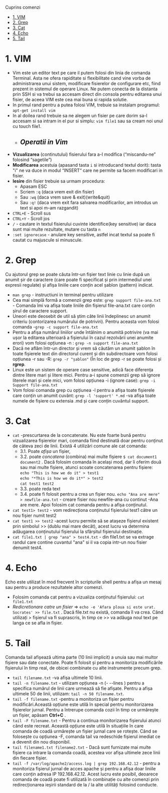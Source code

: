 Cuprins comenzi
- [1. VIM](#1-vim)
- [2. Grep](#2-grep)
- [3. Cat](#3-cat)
- [4. Echo](#4-echo)
- [5. Tail](#5-tail)


# 1. VIM
* Vim este un editor text pe care il putem folosi din linia de comanda Terminal. Asta ne ofera rapiditate si flexibilitate cand vine vorba de administrarea unui sistem, modificare fisierelor de configurare etc, fiind prezent in sistemul de operare Linux. Ne putem conecta de la distanta prin SSH si va trebui sa accesam direct din consola pentru editarea unui fisier, de aceea VIM este cea mai buna si rapida solutie.
* In primul rand pentru a putea folosi VIM, trebuie sa instalam programul: `apt-get install vim`
* In al doilea rand trebuie sa ne alegem un fisier pe care dorim sa-l accesam si sa intram in el pur si simplu: `vim file1` sau sa cream noi unul cu touch file1.
  - ## __*Operatii in Vim*__
* **Vizualizarea** (continutului) fisierului fara a-l modifica (“miscandu-ne” folosind “sagetile”)
* **Modificarea** acestuia (apasand tasta `i` si introducand textul dorit): tasta "i" ne va duce in modul “INSERT“ care ne permite sa facem modificari in fisier.
* **Iesire** din fisier trebuie sa urmam procedura:
    * Apasam ESC
    * Scriem `:q` (daca vrem exit din fisier)
    * Sau `:wq` (daca vrem save & exit)(write&quit)
    * Sau `:q!` (daca vrem exit fara salvarea modificarilor, am introdus un text si apoi m-am razgandit)
* `CTRL+E` - Scroll sus 
* `CTRL+Y` - Scroll jos
* `/` - cautare in textul fisierului cuvinte identifice(key sensitive) iar daca sunt mai multe rezultate, mutare cu tasta `n`
* `:set ignorecase` - anulare key sensitive, astfel incat textul sa poate fi cautat cu majuscule si minuscule.
  
# 2. Grep
Cu ajutorul grep se poate căuta într-un fișier text linie cu linie după un anumit șir de caractere (care poate fi specificat și prin intermediul unei expresii regulate) și afișa liniile care conțin acel șablon (pattern) indicat.
* `man grep` - instructiuni in terminal pentru utilizare
* Cea mai simplă formă a comenzii grep este:
`grep support file-ana.txt` - Comanda îmi va afișa toate liniile din fișierul file-ana.txt care conțin șirul de caractere support.
* Uneori este deosebit de util să știm câte linii îndeplinesc un anumit criteriu (contorizarea numărului de potriviri). Pentru aceasta vom folosi comanda -`grep -c support file-ana.txt`
* Pentru a afișa numărul liniilor unde întâlnim o anumită potrivire (va mai ușor la editarea ulterioară a fișierului în cazul rezolvării unei anumite erori) vom folosi opțiunea -n :
`grep -n support file-ana.txt`
* Dacă ne aflăm într-un director și vrem să căutăm un anumit șablon în toate fișierele text din directorul curent și din subdirectoare vom folosi opțiunea -r sau -R:
`grep -r "șablon"` (În loc de grep -r se poate folosi și __rgrep__.
* Linux este un sistem de operare case sensitive, adică face diferența dintre litere mari și litere mici. Pentru a-i spune comenzii grep să ignore literele mari și cele mici, vom folosi opțiunea -i (ignore case): `grep -i Support file-ana.txt`
* Vom folosi comanda grep cu opțiunea -l pentru a afișa toate fișierele care conțin un anumit cuvânt: 
`grep -l 'support' *.md` -va afișa toate numele de fișiere cu extensia .md și care conțin cuvântul support.


# 3. Cat
* `cat` -prescurtarea de la concatenate. Nu este foarte bună pentru vizualizarea fișierelor mari, comanda fiind destinată doar pentru conținut de câteva zeci de linii. Există 4 utilizări comune ale cat comanda:
    * 3.1. Poate _afișa_ un fișier, 
    * 3.2. poate _concatena_ (combina) mai multe fișiere `$ cat document1 document2` . Dacă folosim comanda în același mod, dar îi oferim două sau mai multe fișiere, atunci scoate concatenarea pentru fișiere:  \
`echo "This is how we do it" > test1`\
`echo "*This is how we do it*" > test2`\
`cat test1 test2`
    * 3.3. poate reda text 
    * 3.4. poate fi folosit pentru a crea un fișier nou. `echo "Ana are mere" > newfile-ana.txt` - creare fisier nou newfile-ana cu continut -Ana are mere. Apoi folosim cat comanda pentru a afișa conținutul.
* `cat test1> test2` - vom redirecționa conținutul fișierului test1 către un nou fișier numit test2
* `cat test1 >> test2` -acest lucru permite să se atașeze fișierul existent prin simbolul >> (dublu mai mare decât), acest lucru va determina adăugarea conținutului fișierului la sfârșitul fișierului destinație. 
* `cat file1.txt | grep "ana" > test4.txt` - din file1.txt se va extrage randul care contine cuvantul "ana" si il va copia intr-un nou fisier denumit test4.

# 4. Echo
Echo este utilizat în mod frecvent în scripturile shell pentru a afișa un mesaj sau pentru a produce rezultatele altor comenzi.
* Folosim comanda cat pentru a vizualiza conținutul fișierului: `cat file1.txt`
* _Redicretionare catre un fisier_ =>
`echo -e 'Afara ploua si este urat. Socrates' >> file.txt` . 
Dacă file.txt nu există, comanda îl va crea. Când utilizați > fișierul va fi suprascris, în timp ce >> va adăuga noul text pe langa ce se afla in fișier.


# 5. Tail
Comanda tail afișează ultima parte (10 linii implicit) a unuia sau mai multor fișiere sau date conectate. Poate fi folosit și pentru a monitoriza modificările fișierului în timp real, de obicei combinate cu alte instrumente precum grep.
* `tail filename.txt` -va afișa ultimele 10 linii.
* `tail -n filename.txt` - utilizam opțiunea -n (- --lines ) pentru a specifica numărul de linii care urmează să fie afișate. Pentru a afișa ultimele 50 de linii, utilizam: `tail -n 50 filename.txt`.
* `tail -f filename.txt` -pentru a monitoriza un fișier pentru modificări.Această opțiune este utilă în special pentru monitorizarea fișierelor jurnal. Pentru a întrerupe comanda cozii în timp ce urmărește un fișier, apăsam **Ctrl+C** .
* `tail -F filename.txt` - Pentru a continua monitorizarea fișierului atunci când este recreat. Această opțiune este utilă în situațiile în care comanda de coadă urmărește un fișier jurnal care se rotește. Când se folosește cu opțiunea -F, comanda tail va redeschide fișierul imediat ce a devenit din nou disponibil.
* `tail filename1.txt filename2.txt` - Dacă sunt furnizate mai multe fișiere ca intrare la comanda coadă, acestea vor afișa ultimele zece linii din fiecare fișier.
* `tail -f /var/log/apache2/access.log | grep 192.168.42.12` - pentru a monitoriza fișierul jurnal de acces apache și pentru a afișa doar liniile care conțin adresa IP 192.168.42.12. Acest lucru este posibil, deoarece comanda de coadă poate fi utilizată în combinație cu alte comenzi prin redirecționarea ieșirii standard de la / la alte utilități folosind conducte.
